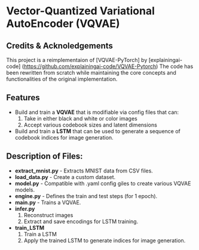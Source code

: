 # Vector-Quantized Variational AutoEncoder (VQVAE)

## Credits & Acknoledgements
This project is a reimplementaion of [VQVAE-PyTorch] by [explainingai-code] (https://github.com/explainingai-code/VQVAE-Pytorch)
The code has been rewritten from scratch while maintaining the core concepts and functionalities of the original implementation.

## Features
- Build and train a **VQVAE** that is modifiable via config files that can:
  1. Take in either black and white or color images
  2. Accept various codebook sizes and latent dimensions
- Build and train a **LSTM** that can be used to generate a sequence of codebook indices for image generation.

## Description of Files:
- **extract_mnist.py** - Extracts MNIST data from CSV files.
- **load_data.py** - Create a custom dataset.
- **model.py** - Compatible with .yaml config giles to create various VQVAE models.
- **engine.py** - Defines the train and test steps (for 1 epoch).
- **main.py** - Trains a VQVAE.
- **infer.py**
  1. Reconstruct images
  2. Extract and save encodings for LSTM training.
- **train_LSTM**
  1. Train a LSTM
  2. Apply the trained LSTM to generate indices for image generation.
